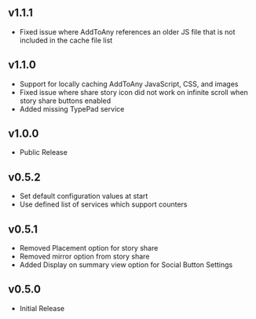 ## v1.1.1
  - Fixed issue where AddToAny references an older JS file that is not included in the cache file list

## v1.1.0
  - Support for locally caching AddToAny JavaScript, CSS, and images
  - Fixed issue where share story icon did not work on infinite scroll when story share buttons enabled
  - Added missing TypePad service

## v1.0.0
  - Public Release

## v0.5.2
  - Set default configuration values at start
  - Use defined list of services which support counters

## v0.5.1
  - Removed Placement option for story share
  - Removed mirror option from story share
  - Added Display on summary view option for Social Button Settings

## v0.5.0
  - Initial Release
